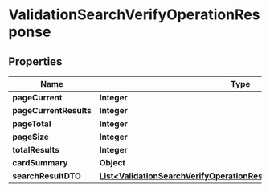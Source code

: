 

# ValidationSearchVerifyOperationResponse


## Properties

| Name | Type | Description | Notes |
|------------ | ------------- | ------------- | -------------|
|**pageCurrent** | **Integer** |  |  [optional] |
|**pageCurrentResults** | **Integer** |  |  [optional] |
|**pageTotal** | **Integer** |  |  [optional] |
|**pageSize** | **Integer** |  |  [optional] |
|**totalResults** | **Integer** |  |  [optional] |
|**cardSummary** | **Object** |  |  [optional] |
|**searchResultDTO** | [**List&lt;ValidationSearchVerifyOperationResponseSearchResultDTOInner&gt;**](ValidationSearchVerifyOperationResponseSearchResultDTOInner.md) |  |  [optional] |



